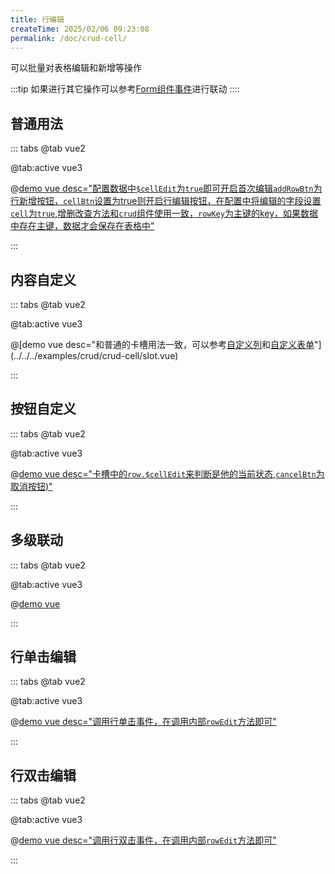 ```yaml
---
title: 行编辑
createTime: 2025/02/06 09:23:08
permalink: /doc/crud-cell/
---
```


可以批量对表格编辑和新增等操作

:::tip
如果进行其它操作可以参考[Form组件事件](/form/form-event.html)进行联动
::::

## 普通用法

::: tabs
@tab vue2

@tab:active vue3

@[demo vue desc="配置数据中`$cellEdit`为`true`即可开启首次编辑`addRowBtn`为行新增按钮，`cellBtn`设置为true则开启行编辑按钮，在配置中将编辑的字段设置`cell`为`true`,增删改查方法和`crud`组件使用一致，`rowKey`为主键的key，如果数据中存在主键，数据才会保存在表格中"](../../../examples/crud/crud-cell/base.vue)

:::

## 内容自定义

::: tabs
@tab vue2

@tab:active vue3

@[demo vue desc="和普通的卡槽用法一致，可以参考[自定义列](/crud/crud-column.html#自定义列)和[自定义表单](/crud/crud-form.html#自定义表单)"](../../../examples/crud/crud-cell/slot.vue)

:::


## 按钮自定义

::: tabs
@tab vue2

@tab:active vue3

@[demo vue desc="卡槽中的`row.$cellEdit`来判断是他的当前状态,`cancelBtn`为取消按钮)"](../../../examples/crud/crud-cell/button.vue)

:::

## 多级联动

::: tabs
@tab vue2

@tab:active vue3

@[demo vue](../../../examples/crud/crud-cell/cascader.vue)

:::


## 行单击编辑

::: tabs
@tab vue2

@tab:active vue3

@[demo vue desc="调用行单击事件，在调用内部`rowEdit`方法即可"](../../../examples/crud/crud-cell/click.vue)

:::

## 行双击编辑

::: tabs
@tab vue2

@tab:active vue3

@[demo vue desc="调用行双击事件，在调用内部`rowEdit`方法即可"](../../../examples/crud/crud-cell/dbClick.vue)

:::


